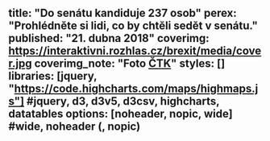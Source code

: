 title: "Do senátu kandiduje 237 osob"
perex: "Prohlédněte si lidi, co by chtěli sedět v senátu."
published: "21. dubna 2018"
coverimg: https://interaktivni.rozhlas.cz/brexit/media/cover.jpg
coverimg_note: "Foto <a href='#'>ČTK</a>"
styles: []
libraries: [jquery, "https://code.highcharts.com/maps/highmaps.js"] #jquery, d3, d3v5, d3csv, highcharts, datatables
options: [noheader, nopic, wide] #wide, noheader (, nopic)
---

<div class="insert">
    <div class="linked vizitky"></div>
    <div class="mapka" id="container" style="min-width: 310px;"></div>
    <div id="select"></div>
    <div id="bottom" class="vizitky"></div>
</div>
